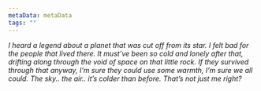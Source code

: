 ```yaml
---
metaData: metaData
tags: ""
---
```


*I heard a legend about a planet that was cut off from its star. I felt bad for the people that lived there. It must’ve been so cold and lonely after that, drifting along through the void of space on that little rock. If they survived through that anyway, I’m sure they could use some warmth, I’m sure we all could. The sky.. the air.. it’s colder than before. That’s not just me right?*
